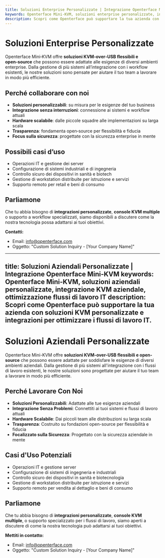 ```yaml
---
title: Soluzioni Enterprise Personalizzate | Integrazione Openterface Mini‑KVM
keywords: Openterface Mini-KVM, soluzioni enterprise personalizzate, integrazione KVM enterprise, ottimizzazione dei workflow IT
description: Scopri come Openterface può supportare la tua azienda con soluzioni KVM su misura e integrazioni per ottimizzare i workflow IT.
---
```


# Soluzioni Enterprise Personalizzate

Openterface Mini‑KVM offre **soluzioni KVM‑over‑USB flessibili e open‑source** che possono essere adattate alle esigenze di diversi ambienti enterprise. Dalla gestione di più sistemi all’integrazione con i workflow esistenti, le nostre soluzioni sono pensate per aiutare il tuo team a lavorare in modo più efficiente.

## Perché collaborare con noi

- **Soluzioni personalizzabili**: su misura per le esigenze del tuo business  
- **Integrazione senza interruzioni**: connessione ai sistemi e workflow attuali  
- **Hardware scalabile**: dalle piccole squadre alle implementazioni su larga scala  
- **Trasparenza**: fondamenta open‑source per flessibilità e fiducia  
- **Focus sulla sicurezza**: progettate con la sicurezza enterprise in mente  

## Possibili casi d’uso

- Operazioni IT e gestione dei server  
- Configurazione di sistemi industriali e di ingegneria  
- Controllo sicuro dei dispositivi in sanità e biotech  
- Gestione di workstation distribuite per istruzione e servizi  
- Supporto remoto per retail e beni di consumo  

## Parliamone

Che tu abbia bisogno di **integrazioni personalizzate**, **console KVM multiple** o supporto a workflow specializzati, siamo disponibili a discutere come la nostra tecnologia possa adattarsi ai tuoi obiettivi.  

**Contatti:**

- Email: [info@openterface.com](mailto:info@openterface.com)  
- Oggetto: "Custom Solution Inquiry - [Your Company Name]"  

---
title: Soluzioni Aziendali Personalizzate | Integrazione Openterface Mini-KVM
keywords: Openterface Mini-KVM, soluzioni aziendali personalizzate, integrazione KVM aziendale, ottimizzazione flussi di lavoro IT
description: Scopri come Openterface può supportare la tua azienda con soluzioni KVM personalizzate e integrazioni per ottimizzare i flussi di lavoro IT.
---

# Soluzioni Aziendali Personalizzate

Openterface Mini-KVM offre **soluzioni KVM-over-USB flessibili e open-source** che possono essere adattate per soddisfare le esigenze di diversi ambienti aziendali. Dalla gestione di più sistemi all'integrazione con i flussi di lavoro esistenti, le nostre soluzioni sono progettate per aiutare il tuo team a lavorare in modo più efficiente.

## Perché Lavorare Con Noi

- **Soluzioni Personalizzabili**: Adattate alle tue esigenze aziendali
- **Integrazione Senza Problemi**: Connettiti ai tuoi sistemi e flussi di lavoro attuali
- **Hardware Scalabile**: Dai piccoli team alle distribuzioni su larga scala
- **Trasparenza**: Costruito su fondazioni open-source per flessibilità e fiducia
- **Focalizzato sulla Sicurezza**: Progettato con la sicurezza aziendale in mente

## Casi d'Uso Potenziali

- Operazioni IT e gestione server
- Configurazione di sistemi di ingegneria e industriali
- Controllo sicuro dei dispositivi in sanità e biotecnologia
- Gestione di workstation distribuite per istruzione e servizi
- Supporto remoto per vendita al dettaglio e beni di consumo

## Parliamone

Che tu abbia bisogno di **integrazioni personalizzate**, **console KVM multiple**, o supporto specializzato per i flussi di lavoro, siamo aperti a discutere di come la nostra tecnologia può adattarsi ai tuoi obiettivi.

**Mettiti in contatto:**

- Email: [info@openterface.com](mailto:info@openterface.com)
- Oggetto: "Custom Solution Inquiry - [Your Company Name]"
